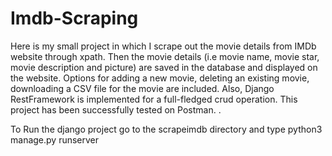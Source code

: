 # Imdb-Scraping
 Here is my small project in which I scrape out the movie details from IMDb website through xpath. Then the movie details (i.e movie name, movie star, movie description and picture) are saved in the database and displayed on the website. Options for adding a new movie, deleting an existing movie, downloading a CSV file for the movie are included. Also, Django RestFramework is implemented for a full-fledged crud operation. This project has been successfully tested on Postman.
.

To Run the django project go to the scrapeimdb directory and type python3 manage.py runserver 
